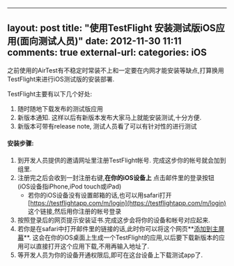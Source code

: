
---
layout: post
title: "使用TestFlight 安装测试版iOS应用(面向测试人员)"
date: 2012-11-30 11:11
comments: true
external-url: 
categories: iOS
---


之前使用的AirTest有不稳定时常装不上和一定要在内网才能安装等缺点,打算换用TestFlight来进行iOS测试版的安装部署.

TestFlight主要有以下几个好处:

1. 随时随地下载发布的测试版应用
2. 新版本通知. 这样以后有新版本发布大家马上就能安装测试,十分方便.
3. 新版本可带有release note, 测试人员看了可以有针对性的进行测试


#### 安装步骤:

1. 到开发人员提供的邀请网址里注册TestFlight帐号. 完成这步你的帐号就会加到组里.
2. 注册完之后会收到一封注册右键,**在你的iOS设备上** 点击邮件里的登录按钮 (iOS设备指iPhone,iPod touch或iPad)
	* 若你的iOS设备没有设置邮箱的话,也可以用safari打开[https://testflightapp.com/m/login](https://testflightapp.com/m/login) 这个链接,然后用你注册的帐号登录
4. 按照登录后的网页提示安装证书.完成这步会将你的设备和帐号对应起来.
5. 若你是在safari中打开邮件里的链接的话,此时你可以将这个网页**[添加到主屏幕](http://www.apple.com.cn/ios/add-to-home-screen/)**. 这会在你的iOS桌面上生成一个TestFlight的应用,以后要下载新版本的应用可以直接打开这个应用下载,不用再输入地址了.
5. 等开发人员为你的设备开通权限后,即可在这台设备上下载测试app了.
